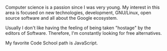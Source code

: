 Computer science is a passion since I was very young. My interest in this area is focused on new technologies, development, GNU/Linux, open source software and all about the Google ecosystem.

Usually I don't like having the feeling of being taken "hostage" by the editors of Software. Therefore, I'm constantly looking for free alternatives.

My favorite Code School path is JavaScript.